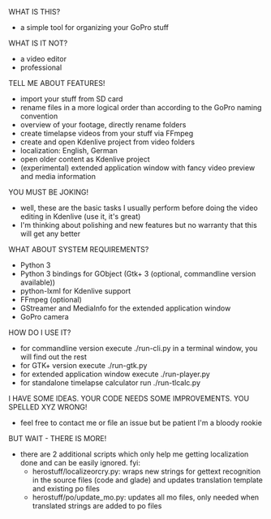 WHAT IS THIS?

- a simple tool for organizing your GoPro stuff

WHAT IS IT NOT?

- a video editor
- professional

TELL ME ABOUT FEATURES!

- import your stuff from SD card
- rename files in a more logical order than according to the GoPro naming convention
- overview of your footage, directly rename folders
- create timelapse videos from your stuff via FFmpeg
- create and open Kdenlive project from video folders
- localization: English, German
- open older content as Kdenlive project
- (experimental) extended application window with fancy video preview and media information

YOU MUST BE JOKING!

- well, these are the basic tasks I usually perform before doing the video editing in Kdenlive (use it, it's great)
- I'm thinking about polishing and new features but no warranty that this will get any better

WHAT ABOUT SYSTEM REQUIREMENTS?

- Python 3
- Python 3 bindings for GObject (Gtk+ 3 (optional, commandline version available))
- python-lxml for Kdenlive support
- FFmpeg (optional)
- GStreamer and MediaInfo for the extended application window
- GoPro camera

HOW DO I USE IT?

- for commandline version execute ./run-cli.py in a terminal window, you will find out the rest
- for GTK+ version execute ./run-gtk.py
- for extended application window execute ./run-player.py
- for standalone timelapse calculator run ./run-tlcalc.py

I HAVE SOME IDEAS.
YOUR CODE NEEDS SOME IMPROVEMENTS.
YOU SPELLED XYZ WRONG!

- feel free to contact me or file an issue but be patient I'm a bloody rookie

BUT WAIT - THERE IS MORE!

- there are 2 additional scripts which only help me getting localization done and can be easily ignored. fyi:
  - herostuff/localizeorcry.py:     wraps new strings for gettext recognition in the source files (code and glade) and updates translation template and existing po files
  - herostuff/po/update_mo.py:      updates all mo files, only needed when translated strings are added to po files

